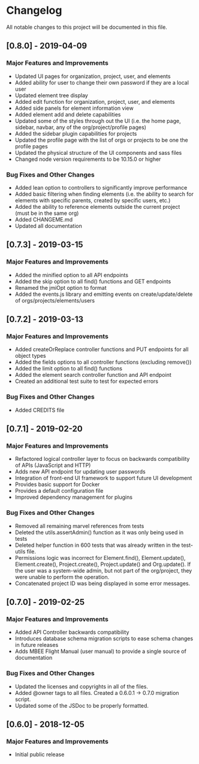# Changelog
All notable changes to this project will be documented in this file.

## [0.8.0] - 2019-04-09
### Major Features and Improvements
* Updated UI pages for organization, project, user, and elements
* Added ability for user to change their own password if they are a local user
* Updated element tree display
* Added edit function for organization, project, user, and elements
* Added side panels for element information view
* Added element add and delete capabilities
* Updated some of the styles through out the UI (i.e. the home page, sidebar, navbar, any of the org/project/profile pages)
* Added the sidebar plugin capabilities for projects
* Updated the profile page with the list of orgs or projects to be one the profile pages
* Updated the physical structure of the UI components and sass files
* Changed node version requirements to be 10.15.0 or higher

### Bug Fixes and Other Changes
* Added lean option to controllers to significantly improve performance
* Added basic filtering when finding elements (i.e. the ability to search for elements with specific parents, created by specific users, etc.)
* Added the ability to reference elements outside the current project (must be in the same org)
* Added CHANGEME.md
* Updated all documentation

## [0.7.3] - 2019-03-15
### Major Features and Improvements
* Added the minified option to all API endpoints
* Added the skip option to all find() functions and GET endpoints
* Renamed the jmiOpt option to format
* Added the events.js library and emitting events on create/update/delete of orgs/projects/elements/users

## [0.7.2] - 2019-03-13
### Major Features and Improvements
* Added createOrReplace controller functions and PUT endpoints for all object types
* Added the fields options to all controller functions (excluding remove())
* Added the limit option to all find() functions
* Added the element search controller function and API endpoint
* Created an additional test suite to test for expected errors

### Bug Fixes and Other Changes
* Added CREDITS file

## [0.7.1] - 2019-02-20
### Major Features and Improvements
* Refactored logical controller layer to focus on backwards compatibility of APIs (JavaScript and HTTP)
* Adds new API endpoint for updating user passwords
* Integration of front-end UI framework to support future UI development
* Provides basic support for Docker
* Provides a default configuration file
* Improved dependency management for plugins

### Bug Fixes and Other Changes
* Removed all remaining marvel references from tests
* Deleted the utils.assertAdmin() function as it was only being used in tests
* Deleted helper function in 600 tests that was already written in the test-utils file.
* Permissions logic was incorrect for Element.find(), Element.update(), Element.create(), Project.create(), Project.update() and Org.update(). If the user was a system-wide admin, but not part of the org/project, they were unable to perform the operation.
* Concatenated project ID was being displayed in some error messages.

## [0.7.0] - 2019-02-25
### Major Features and Improvements
* Added API Controller backwards compatibility
* Introduces database schema migration scripts to ease schema changes in future releases
* Adds MBEE Flight Manual (user manual) to provide a single source of documentation

### Bug Fixes and Other Changes
* Updated the licenses and copyrights in all of the files.
* Added @owner tags to all files. Created a 0.6.0.1 -> 0.7.0 migration script.
* Updated some of the JSDoc to be properly formatted.

## [0.6.0] - 2018-12-05
### Major Features and Improvements
* Initial public release
